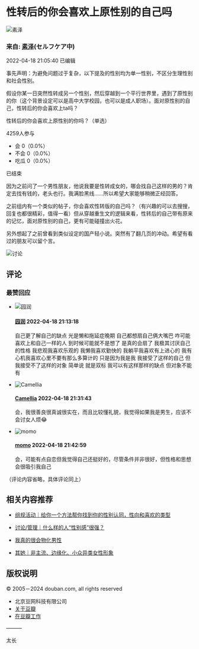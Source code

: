 # 性转后的你会喜欢上原性别的自己吗

![素泽](https://img1.doubanio.com/icon/up59138907-18.jpg)

### 来自: [素泽](https://www.douban.com/people/59138907/)(セルフケア中)

2022-04-18 21:05:40 已编辑

事先声明：为避免问题过于复杂，以下提及的性别均为单一性别，不区分生理性别和社会性别。

假设你某一日突然性转成另一个性别，然后穿越到一个平行世界里，遇到了原性别的你（这个背景设定可以是高中大学校园，也可以是成人职场）。面对原性别的自己，性转后的你会喜欢上ta吗？

性转后的你会喜欢上原性别的你吗？（单选）

4259人参与

- 会 0（0.0%）
- 不会 0（0.0%）
- 吃瓜 0（0.0%）

已结束

因为之前问了一个男性朋友，他说我要是性转成女的，哪会找自己这样的男的？肯定去找有钱的，老头也行。我满脸黑线……所以希望大家能够稍微正经回答。

之前组内有一个类似的帖子，你会喜欢性转版的自己吗？（有兴趣的可以去搜搜，回复也都很精彩，值得一看）但从穿越重生文的逻辑来看，性转后的自己带有原来的记忆，面对原性别的自己，更有可能碰撞出火花。

另外想起了之前曾看到类似设定的国产轻小说。突然有了翻几页的冲动。希望有看过的朋友可以留个言。

![讨论](https://img1.doubanio.com/view/group_topic/l/public/p542543989.webp)

## 评论

### 最赞回应

- ![园润](https://img9.doubanio.com/icon/up174833452-6.jpg)

  #### [园润](https://www.douban.com/people/174833452/) 2022-04-18 21:13:18

  自己更了解自己的缺点 光是懒和拖延症晚期 自己都想扇自己俩大嘴巴 咋可能喜欢上和自己一样的人 到时候可能就不是想了 是真的会扇了 我极其讨厌自己的性格 我悲观我喜欢乐观的 我懒我喜欢勤快的 我躺平我喜欢有上进心的 我有心机我喜欢心里不要有那么多算计的 只是因为我是我 我接受了这样的自己 但我接受不了这样的对象 简单说 就是双标 我可以有这样那样的缺点 但对象不能有
    
- ![Camellia](https://img1.doubanio.com/icon/up191933817-68.jpg)

  #### [Camellia](https://www.douban.com/people/191933817/) 2022-04-18 21:31:43
  
  会，我很善良很真诚很实在，而且比较懂礼貌，我觉得如果我是男生，应该不会讨女人烦😂
  
- ![momo](https://img3.doubanio.com/icon/up223896132-3.jpg)

  #### [momo](https://www.douban.com/people/223896132/) 2022-04-18 21:42:59
  
  会，可能有点自恋但我觉得自己还挺好的，尽管条件并非很好，但性格和思想会很吸引我自己

（评论内容省略，具体评论同上）

## 相关内容推荐

- [组规活动｜给你一个方法帮你找到你的性别认同，性向和喜欢的类型](https://www.douban.com/group/topic/260609586/)
  
- [讨论/管理｜什么样的人“性别感”很强？](https://www.douban.com/group/topic/215677054/)

- [我真的很会物化男性](https://www.douban.com/group/topic/274211623/)

- [其她｜非主流、边缘化、小众异类女性形象](https://www.douban.com/group/topic/294560543/)

## 版权说明

© 2005－2024 douban.com, all rights reserved

- 北京豆网科技有限公司
- [关于豆瓣](https://www.douban.com/about)
- [在豆瓣工作](https://www.douban.com/jobs)
  
———

太长
<!-- tcd_original_link https://m.douban.com/group/topic/264977391/ -->
